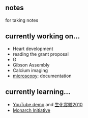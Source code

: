 ## notes
for taking notes

## currently working on...
* Heart development
* reading the grant proposal
* G
* Gibson Assembly
* Calcium imaging
* [microscopy](https://github.com/ywwang-notes/notes/blob/master/microscopy.md): documentation

## currently learning...
* [YouTube demo](https://www.youtube.com/channel/UCiobBP6iDHd6bC2wwbidhWQ) and [生化實驗2010](https://sites.google.com/site/cgubcstdexp2/Home/shi-yan-jiang-yi)
* [Monarch Initiative](https://monarchinitiative.org/)
